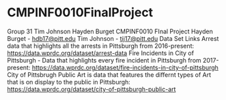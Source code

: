 # CMPINF0010FinalProject
Group 31
Tim Johnson Hayden Burget CMPINF0010 FInal Project
Hayden Burget - hdb17@pitt.edu
Tim Johnson - tij17@pitt.edu
Data Set Links
Arrest data that highlights all the arrests in Pittsburgh from 2016-present: https://data.wprdc.org/dataset/arrest-data
Fire Incidents in City of Pittsburgh - Data that highlights every fire incident in Pittsburgh from 2017-present: https://data.wprdc.org/dataset/fire-incidents-in-city-of-pittsburgh
City of Pittsbrugh Public Art is data that features the differnt types of Art that is on display to the public in Pittsburgh: https://data.wprdc.org/dataset/city-of-pittsburgh-public-art

